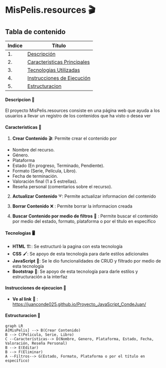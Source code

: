 # MisPelis.resources 🎬

## Tabla de contenido
| Indice | Título  |
|--|--|
| 1. | [Descripción](#Descripcion) |
| 2. | [Caracteristicas Principales](#Caracteristicas) |
| 3. | [Tecnologias Utilizadas](#Tecnologias) |
| 4. | [Instrucciones de Ejecución](#Instrucciones-de-ejecucion) |
| 5. | [Estructuracion](#Estructuracion) |

#### Descripcion 🚀

El proyecto MisPelis.resources consiste en una página web que ayuda a los usuarios a llevar un registro de los contenidos que ha visto o desea ver

#### Caracteristicas 🧮

1. **Crear Contenido** 🎬: Permite crear el contenido por 
- Nombre del recurso.
- Género.
- Plataforma
- Estado (En progreso, Terminado, Pendiente).
- Formato (Serie, Película, Libro).
- Fecha de terminación.
- Valoración final (1 a 5 estrellas).
- Reseña personal (comentarios sobre el recurso).

2. **Actualizar Contenido** ➰: Permite actualizar informacion del contenido

3. **Borrar Contenido** ❌ : Permite borrar la informacion creada

3. **Buscar Contenido por medio de filtros** 🔎 : Permite buscar el contenido por medio del estado, formato, plataforma o por el título en específico


#### Tecnologias  🖥️

- **HTML** 🏗️: Se estructuró la pagina con esta tecnología
- **CSS** 🖌️: Se apoyo de esta tecnología para darle estilos adicionales
- **JavaScript** 🧠: Se le dio funcionalidades de CRUD y filtrado por medio de esta tecnología
- **Bootstrap** 🎨: Se apoyo de esta tecnología para darle estilos y estructuración a la interfaz

#### Instrucciones de ejecucion 📐

- **Ve al link** 🔗 : https://juanconde025.github.io/Proyecto_JavaScript_CondeJuan/

#### Estructuracion 📄 

```mermaid
graph LR
A[MisPelis] --> B(Crear Contenido)
B --> C(Pelicula, Serie, Libro)
C --Características--> D(Nombre, Genero, Plataforma, Estado, Fecha, Valoración, Reseña Personal)
B --> E(Editar)
B --> F(Eliminar)
A --Filtros--> G(Estado, Formato, Plataforma o por el título en específico)
```
